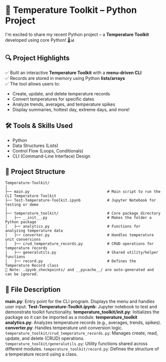 # 🚀 Temperature Toolkit – Python Project

I'm excited to share my recent Python project – a **Temperature Toolkit** developed using core Python! 🌡️📊

## 🔍 Project Highlights

✅ Built an interactive **Temperature Toolkit** with a **menu-driven CLI**  
✅ Records are stored in memory using Python **lists/arrays**  
✅ The tool allows users to:
- Create, update, and delete temperature records  
- Convert temperatures for specific dates  
- Analyze trends, averages, and temperature spikes  
- Display summaries, hottest day, extreme days, and more!

## 🛠️ Tools & Skills Used

- Python  
- Data Structures (Lists)  
- Control Flow (Loops, Conditionals)  
- CLI (Command-Line Interface) Design

## 📁 Project Structure
```text
Temperature-Toolkit/
│
├── main.py                                   # Main script to run the CLI Temperature Toolkit
├── Test-Temperature-Toolkit.ipynb            # Jupyter Notebook for testing or demo
│
├── temperature_toolkit/                      # Core package directory
│   ├── __init__.py                           # Makes the folder a Python package
│   ├── analytics.py                          # Functions for analyzing temperature data
│   ├── converter.py                          # Handles temperature unit conversions
│   ├── crud_temperature_records.py           # CRUD operations for temperature records
│   ├── generalutils.py                       # Shared utility/helper functions
│   ├── record.py                             # Defines the Temperature Record class
📝 Note: .ipynb_checkpoints/ and __pycache__/ are auto-generated and can be ignored.
```


## 📄 **File Description**
**main.py**: Entry point for the CLI program. Displays the menu and handles user input.
**Test-Temperature-Toolkit.ipynb**: Jupyter notebook to test and demonstrate toolkit functionality.
**temperature_toolkit/__init__.py**: Initializes the package so it can be imported as a module.
**temperature_toolkit**
    **analytics.py**: Analyzes temperature records (e.g., averages, trends, spikes).
    **converter.py**: Handles temperature unit conversion logic.
`temperature_toolkit/crud_temperature_records.py`: Manages create, read, update, and delete (CRUD) operations.
`temperature_toolkit/generalutils.py`: Utility functions shared across different modules.
`temperature_toolkit/record.py`: Defines the structure of a temperature record using a class.
